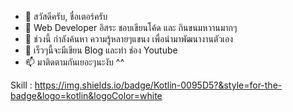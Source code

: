 - 👋 สวัสดีครับ, ชื่อเตอร์ครับ
- 👀 Web Developer อิสระ ชอบเขียนโค้ด และ กินขนมหวานมากๆ
- 🌱 ช่วงนี้ กำลังค้นหา ความรู้หลายๆแขนง เพื่อนำมาพัฒนางานตัวเอง
- 💞️ เร็วๆนี้จะมีเขียน Blog และทำ ช่อง Youtube
- 📫 มาติดตามกันเยอะๆนะงับ ^^

Skill : https://img.shields.io/badge/Kotlin-0095D5?&style=for-the-badge&logo=kotlin&logoColor=white
